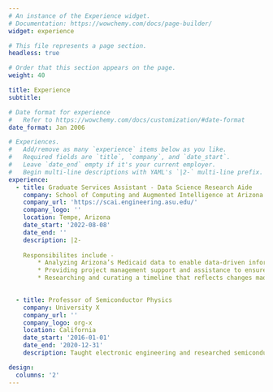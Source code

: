 ```yaml
---
# An instance of the Experience widget.
# Documentation: https://wowchemy.com/docs/page-builder/
widget: experience

# This file represents a page section.
headless: true

# Order that this section appears on the page.
weight: 40

title: Experience
subtitle:

# Date format for experience
#   Refer to https://wowchemy.com/docs/customization/#date-format
date_format: Jan 2006

# Experiences.
#   Add/remove as many `experience` items below as you like.
#   Required fields are `title`, `company`, and `date_start`.
#   Leave `date_end` empty if it's your current employer.
#   Begin multi-line descriptions with YAML's `|2-` multi-line prefix.
experience:
  - title: Graduate Services Assistant - Data Science Research Aide
    company: School of Computing and Augmented Intelligence at Arizona State University
    company_url: 'https://scai.engineering.asu.edu/'
    company_logo: ''
    location: Tempe, Arizona
    date_start: '2022-08-08'
    date_end: ''
    description: |2-
    
    Responsibilites include -
        * Analyzing Arizona’s Medicaid data to enable data-driven informed decisions.  
        * Providing project management support and assistance to ensure project progress and effective communication with key stakeholders for the State Opioid Response (SOR) project.  
        * Researching and curating a timeline that reflects changes made during the past 5 years and the impact of COVID-19 on Opioid Use Disorder policies.  
      

  - title: Professor of Semiconductor Physics
    company: University X
    company_url: ''
    company_logo: org-x
    location: California
    date_start: '2016-01-01'
    date_end: '2020-12-31'
    description: Taught electronic engineering and researched semiconductor physics.

design:
  columns: '2'
---
```


